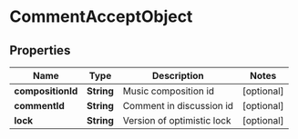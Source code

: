 

# CommentAcceptObject

## Properties

Name | Type | Description | Notes
------------ | ------------- | ------------- | -------------
**compositionId** | **String** | Music composition id |  [optional]
**commentId** | **String** | Comment in discussion id |  [optional]
**lock** | **String** | Version of optimistic lock |  [optional]



